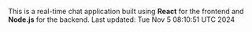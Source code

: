 This is a real-time chat application built using **React** for the frontend and **Node.js** for the backend.
Last updated: Tue Nov  5 08:10:51 UTC 2024
